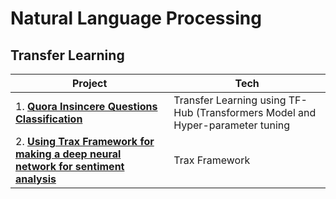# Natural Language Processing

## Transfer Learning 

| Project | Tech |
| ----- |  -----|    
| 1. [**Quora Insincere Questions Classification**](https://github.com/vaasu2002/Natural-Language-Processing/tree/main/Transfer%20Learning/Projects/Quora%20Insincere%20Questions%20Classification) | Transfer Learning using TF-Hub (Transformers Model and Hyper-parameter tuning | 
|2. [**Using Trax Framework for making a deep neural network for sentiment analysis**]() | Trax Framework | 
